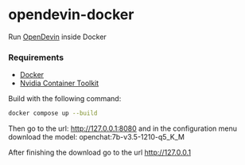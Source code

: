 # opendevin-docker
Run [OpenDevin](https://github.com/OpenDevin/OpenDevin) inside Docker

### Requirements

* [Docker](https://docs.docker.com/engine/install/)
* [Nvidia Container Toolkit](https://docs.nvidia.com/datacenter/cloud-native/container-toolkit/latest/install-guide.html)

Build with the following command:

```bash
docker compose up --build
```

Then go to the url: http://127.0.0.1:8080 and in the configuration menu download the model: openchat:7b-v3.5-1210-q5_K_M

After finishing the download go to the url http://127.0.0.1
